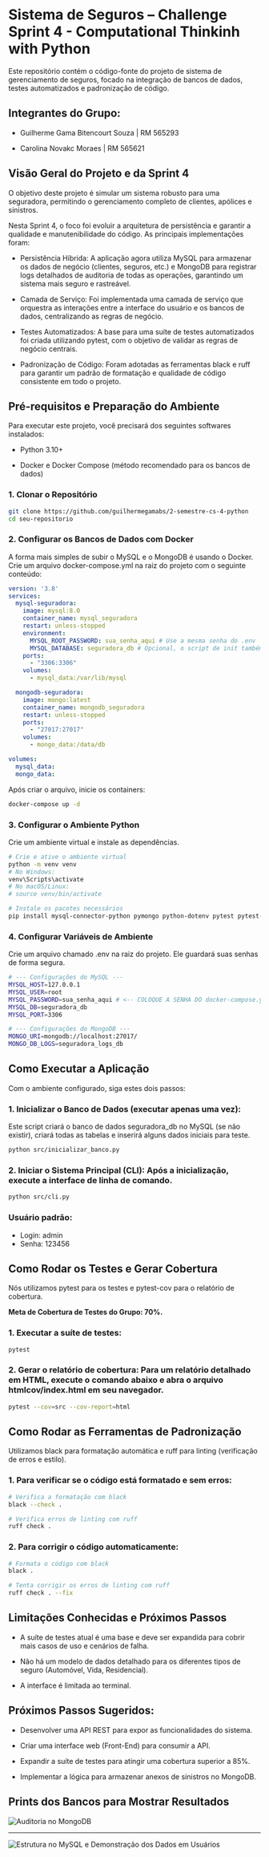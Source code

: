 # Sistema de Seguros – Challenge Sprint 4 - Computational Thinkinh with Python

Este repositório contém o código-fonte do projeto de sistema de gerenciamento de seguros, focado na integração de bancos de dados, testes automatizados e padronização de código.

## Integrantes do Grupo:

 - Guilherme Gama Bitencourt Souza | RM 565293

 - Carolina Novakc Moraes | RM 565621

## Visão Geral do Projeto e da Sprint 4

O objetivo deste projeto é simular um sistema robusto para uma seguradora, permitindo o gerenciamento completo de clientes, apólices e sinistros.

Nesta Sprint 4, o foco foi evoluir a arquitetura de persistência e garantir a qualidade e manutenibilidade do código. As principais implementações foram:


 - Persistência Híbrida: A aplicação agora utiliza MySQL para armazenar os dados de negócio (clientes, seguros, etc.) e MongoDB para registrar logs detalhados de auditoria de todas as operações, garantindo um sistema mais seguro e rastreável.


 - Camada de Serviço: Foi implementada uma camada de serviço que orquestra as interações entre a interface do usuário e os bancos de dados, centralizando as regras de negócio.


 - Testes Automatizados: A base para uma suíte de testes automatizados foi criada utilizando pytest, com o objetivo de validar as regras de negócio centrais.


 - Padronização de Código: Foram adotadas as ferramentas black e ruff para garantir um padrão de formatação e qualidade de código consistente em todo o projeto.

## Pré-requisitos e Preparação do Ambiente

Para executar este projeto, você precisará dos seguintes softwares instalados:

 - Python 3.10+

 - Docker e Docker Compose (método recomendado para os bancos de dados)
   
### 1. Clonar o Repositório

```bash
git clone https://github.com/guilhermegamabs/2-semestre-cs-4-python
cd seu-repositorio
```

### 2. Configurar os Bancos de Dados com Docker

A forma mais simples de subir o MySQL e o MongoDB é usando o Docker. Crie um arquivo docker-compose.yml na raiz do projeto com o seguinte conteúdo:

```yaml
version: '3.8'
services:
  mysql-seguradora:
    image: mysql:8.0
    container_name: mysql_seguradora
    restart: unless-stopped
    environment:
      MYSQL_ROOT_PASSWORD: sua_senha_aqui # Use a mesma senha do .env
      MYSQL_DATABASE: seguradora_db # Opcional, o script de init também cria
    ports:
      - "3306:3306"
    volumes:
      - mysql_data:/var/lib/mysql

  mongodb-seguradora:
    image: mongo:latest
    container_name: mongodb_seguradora
    restart: unless-stopped
    ports:
      - "27017:27017"
    volumes:
      - mongo_data:/data/db

volumes:
  mysql_data:
  mongo_data:
```

Após criar o arquivo, inicie os containers:

```bash
docker-compose up -d
```

### 3. Configurar o Ambiente Python

Crie um ambiente virtual e instale as dependências.

```bash
# Crie e ative o ambiente virtual
python -m venv venv
# No Windows:
venv\Scripts\activate
# No macOS/Linux:
# source venv/bin/activate

# Instale os pacotes necessários
pip install mysql-connector-python pymongo python-dotenv pytest pytest-cov black ruff
```

### 4. Configurar Variáveis de Ambiente

Crie um arquivo chamado .env na raiz do projeto. Ele guardará suas senhas de forma segura.

```bash
# --- Configurações do MySQL ---
MYSQL_HOST=127.0.0.1
MYSQL_USER=root
MYSQL_PASSWORD=sua_senha_aqui # <-- COLOQUE A SENHA DO docker-compose.yml
MYSQL_DB=seguradora_db
MYSQL_PORT=3306

# --- Configurações do MongoDB ---
MONGO_URI=mongodb://localhost:27017/
MONGO_DB_LOGS=seguradora_logs_db
```

## Como Executar a Aplicação

Com o ambiente configurado, siga estes dois passos:

### 1. Inicializar o Banco de Dados (executar apenas uma vez): 

Este script criará o banco de dados seguradora_db no MySQL (se não existir), criará todas as tabelas e inserirá alguns dados iniciais para teste.

```bash
python src/inicializar_banco.py
```

### 2. Iniciar o Sistema Principal (CLI): Após a inicialização, execute a interface de linha de comando.

```bash
python src/cli.py
```

### Usuário padrão:
 - Login: admin
 - Senha: 123456

## Como Rodar os Testes e Gerar Cobertura

Nós utilizamos pytest para os testes e pytest-cov para o relatório de cobertura.

**Meta de Cobertura de Testes do Grupo: 70%.**

### 1. Executar a suíte de testes:

```bash
pytest
```

### 2. Gerar o relatório de cobertura: Para um relatório detalhado em HTML, execute o comando abaixo e abra o arquivo htmlcov/index.html em seu navegador.

```bash
pytest --cov=src --cov-report=html
```

## Como Rodar as Ferramentas de Padronização

Utilizamos black para formatação automática e ruff para linting (verificação de erros e estilo).

### 1. Para verificar se o código está formatado e sem erros:

```bash
# Verifica a formatação com black
black --check .

# Verifica erros de linting com ruff
ruff check .
```

### 2. Para corrigir o código automaticamente:
```bash
# Formata o código com black
black .

# Tenta corrigir os erros de linting com ruff
ruff check . --fix
```

## Limitações Conhecidas e Próximos Passos

 - A suíte de testes atual é uma base e deve ser expandida para cobrir mais casos de uso e cenários de falha.

 - Não há um modelo de dados detalhado para os diferentes tipos de seguro (Automóvel, Vida, Residencial).

 - A interface é limitada ao terminal.

## Próximos Passos Sugeridos:

 - Desenvolver uma API REST para expor as funcionalidades do sistema.

 - Criar uma interface web (Front-End) para consumir a API.

 - Expandir a suíte de testes para atingir uma cobertura superior a 85%.

 - Implementar a lógica para armazenar anexos de sinistros no MongoDB.

## Prints dos Bancos para Mostrar Resultados

![Auditoria no MongoDB](images/auditoria.png)

--- 

![Estrutura no MySQL e Demonstração dos Dados em Usuários](images/mysql_usuarios.png)


